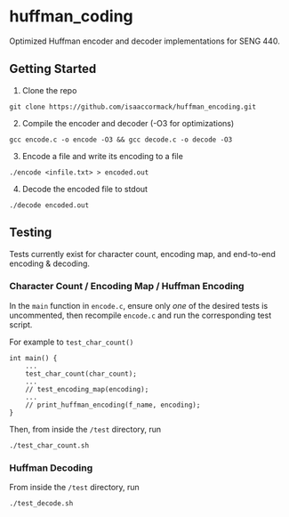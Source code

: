 # huffman_coding
Optimized Huffman encoder and decoder implementations for SENG 440.


## Getting Started
1. Clone the repo
```
git clone https://github.com/isaaccormack/huffman_encoding.git
```

2. Compile the encoder and decoder (-O3 for optimizations)
```
gcc encode.c -o encode -O3 && gcc decode.c -o decode -O3
```

3. Encode a file and write its encoding to a file
```
./encode <infile.txt> > encoded.out
```

4. Decode the encoded file to stdout
```
./decode encoded.out
```


## Testing
Tests currently exist for character count, encoding map, and end-to-end encoding & decoding.

### Character Count / Encoding Map / Huffman Encoding
In the `main` function in `encode.c`, ensure only _one_ of the desired tests is uncommented, then recompile `encode.c` and run the corresponding test script.

For example to `test_char_count()`

```
int main() {
    ...
    test_char_count(char_count);
    ...
    // test_encoding_map(encoding);
    ...
    // print_huffman_encoding(f_name, encoding);
}
```

Then, from inside the `/test` directory, run
```
./test_char_count.sh  
```


### Huffman Decoding
From inside the `/test` directory, run
```
./test_decode.sh  
```
